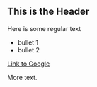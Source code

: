 ## This is the Header

Here is some regular text

* bullet 1
* bullet 2

[Link to Google](http://www.google.com)

More text.